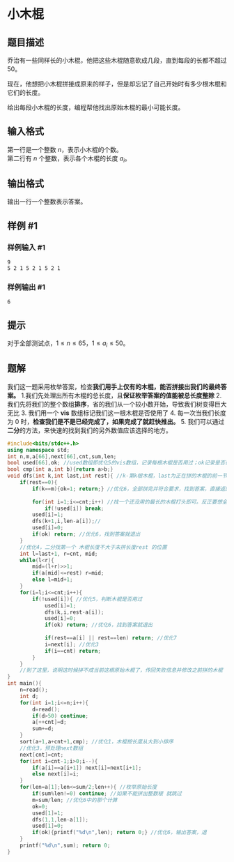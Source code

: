# 小木棍

## 题目描述

乔治有一些同样长的小木棍，他把这些木棍随意砍成几段，直到每段的长都不超过 $50$。

现在，他想把小木棍拼接成原来的样子，但是却忘记了自己开始时有多少根木棍和它们的长度。

给出每段小木棍的长度，编程帮他找出原始木棍的最小可能长度。

## 输入格式

第一行是一个整数 $n$，表示小木棍的个数。  
第二行有 $n$ 个整数，表示各个木棍的长度 $a_i$。

## 输出格式

输出一行一个整数表示答案。

## 样例 #1

### 样例输入 #1

```
9
5 2 1 5 2 1 5 2 1
```

### 样例输出 #1

```
6
```

## 提示

对于全部测试点，$1 \leq n \leq 65$，$1 \leq a_i \leq 50$。

## 题解
我们这一题采用枚举答案，检查**我们用手上仅有的木棍，能否拼接出我们的最终答案。**
1.我们先处理出所有木棍的总长度，且**保证枚举答案的值能被总长度整除**
2. 我们先将我们的整个数组**排序**，省的我们从一个较小数开始，导致我们树变得巨大无比
3. 我们用一个 **vis** 数组标记我们这一根木棍是否使用了
4. 每一次当我们长度为 0 时，**检查我们是不是已经完成了，如果完成了就赶快推出。**
5. 我们可以通过**二分**的方法，来快速的找到我们的另外数值应该选择的地方。 
```cpp
#include<bits/stdc++.h>
using namespace std;
int n,m,a[66],next[66],cnt,sum,len;
bool used[66],ok; //used数组即优化5的vis数组，记录每根木棍是否用过；ok记录是否已找到答案。 
bool cmp(int a,int b){return a>b;}
void dfs(int k,int last,int rest){ //k-第k根木棍，last为正在拼的木棍的前一节编号，rest为该木棍还未拼的长度
    if(rest==0){  
        if(k==m){ok=1; return;} //优化6，全部拼完并符合要求，找到答案，直接返回 
        
        for(int i=1;i<=cnt;i++) //找一个还没用的最长的木棍打头即可。反正要想全都拼接成功，每根木棍都得用上 
            if(!used[i]) break;
        used[i]=1; 
        dfs(k+1,i,len-a[i]);//
        used[i]=0;
        if(ok) return; //优化6，找到答案就退出 
    }
    //优化4，二分找第一个 木棍长度不大于未拼长度rest 的位置 
    int l=last+1, r=cnt, mid;
    while(l<r){
        mid=(l+r)>>1;
        if(a[mid]<=rest) r=mid;
        else l=mid+1;
    }
    for(i=l;i<=cnt;i++){
        if(!used[i]){ //优化5，判断木棍是否用过 
            used[i]=1;
            dfs(k,i,rest-a[i]);
            used[i]=0;
            if(ok) return; //优化6，找到答案就退出 
            
            if(rest==a[i] || rest==len) return; //优化7 
            i=next[i]; //优化3 
            if(i==cnt) return;
        }
    }
    //到了这里，说明这时候拼不成当前这根原始木棍了，传回失败信息并修改之前拼的木棍 
}
int main(){
    n=read();
    int d;
    for(int i=1;i<=n;i++){
        d=read();
        if(d>50) continue;
        a[++cnt]=d;
        sum+=d;
    }
    sort(a+1,a+cnt+1,cmp); //优化1，木棍按长度从大到小排序 
    //优化3，预处理next数组 
    next[cnt]=cnt;
    for(int i=cnt-1;i>0;i--){
        if(a[i]==a[i+1]) next[i]=next[i+1];
        else next[i]=i;
    }
    for(len=a[1];len<=sum/2;len++){ //枚举原始长度 
        if(sum%len!=0) continue; //如果不能拼出整数根 就跳过 
        m=sum/len; //优化6中的那个计算 
        ok=0;
        used[1]=1;
        dfs(1,1,len-a[1]);
        used[1]=0;
        if(ok){printf("%d\n",len); return 0;} //优化6，输出答案，退 
    }
    printf("%d\n",sum); return 0;
}
```
```